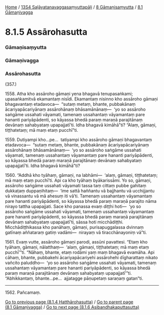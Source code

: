 
[Home](/) / [13S4 Saḷāyatanavaggasaṃyuttapāḷi](../../../13S4.md) / [8 Gāmaṇisaṃyutta](../../8.md) / [8.1 Gāmaṇivagga](../8.1.md)

# 8.1.5 Assārohasutta

### Gāmaṇisaṃyutta

### Gāmaṇivagga

### Assārohasutta

(357.)

1558\. Atha kho assāroho gāmaṇi yena bhagavā tenupasaṅkami; upasaṅkamitvā ekamantaṃ nisīdi. Ekamantaṃ nisinno kho assāroho gāmaṇi bhagavantaṃ etadavoca—  “sutaṃ metaṃ, bhante, pubbakānaṃ ācariyapācariyānaṃ assārohānaṃ bhāsamānānaṃ—  ‘yo so assāroho saṅgāme ussahati vāyamati, tamenaṃ ussahantaṃ vāyamantaṃ pare hananti pariyāpādenti, so kāyassa bhedā paraṃ maraṇā parajitānaṃ devānaṃ sahabyataṃ upapajjatī’ti. Idha bhagavā kimāhā”ti? “Alaṃ, gāmaṇi, tiṭṭhatetaṃ; mā maṃ etaṃ pucchī”ti.

1559\. Dutiyampi kho…pe…  tatiyampi kho assāroho gāmaṇi bhagavantaṃ etadavoca—  “sutaṃ metaṃ, bhante, pubbakānaṃ ācariyapācariyānaṃ assārohānaṃ bhāsamānānaṃ—  ‘yo so assāroho saṅgāme ussahati vāyamati, tamenaṃ ussahantaṃ vāyamantaṃ pare hananti pariyāpādenti, so kāyassa bhedā paraṃ maraṇā parajitānaṃ devānaṃ sahabyataṃ upapajjatī’ti. Idha bhagavā kimāhā”ti?

1560\. “Addhā kho tyāhaṃ, gāmaṇi, na labhāmi—  ‘alaṃ, gāmaṇi, tiṭṭhatetaṃ; mā maṃ etaṃ pucchī’ti. Api ca kho tyāhaṃ byākarissāmi. Yo so, gāmaṇi, assāroho saṅgāme ussahati vāyamati tassa taṃ cittaṃ pubbe gahitaṃ dukkaṭaṃ duppaṇihitaṃ—  ‘ime sattā haññantu vā bajjhantu vā ucchijjantu vā vinassantu vā mā ahesuṃ iti vā’ti. Tamenaṃ ussahantaṃ vāyamantaṃ pare hananti pariyāpādenti, so kāyassa bhedā paraṃ maraṇā parajito nāma nirayo tattha upapajjati. Sace kho panassa evaṃ diṭṭhi hoti—  ‘yo so assāroho saṅgāme ussahati vāyamati, tamenaṃ ussahantaṃ vāyamantaṃ pare hananti pariyāpādenti, so kāyassa bhedā paraṃ maraṇā parajitānaṃ devānaṃ sahabyataṃ upapajjatī’ti, sāssa hoti micchādiṭṭhi. Micchādiṭṭhikassa kho panāhaṃ, gāmaṇi, purisapuggalassa dvinnaṃ gatīnaṃ aññataraṃ gatiṃ vadāmi—  nirayaṃ vā tiracchānayoniṃ vā”ti.

1561\. Evaṃ vutte, assāroho gāmaṇi parodi, assūni pavattesi. “Etaṃ kho tyāhaṃ, gāmaṇi, nālatthaṃ—  ‘alaṃ, gāmaṇi, tiṭṭhatetaṃ; mā maṃ etaṃ pucchī’”ti. “Nāhaṃ, bhante, etaṃ rodāmi yaṃ maṃ bhagavā evamāha. Api cāhaṃ, bhante, pubbakehi ācariyapācariyehi assārohehi dīgharattaṃ nikato vañcito paluddho—  ‘yo so assāroho saṅgāme ussahati vāyamati, tamenaṃ ussahantaṃ vāyamantaṃ pare hananti pariyāpādenti, so kāyassa bhedā paraṃ maraṇā parajitānaṃ devānaṃ sahabyataṃ upapajjatī’”ti. “Abhikkantaṃ, bhante…pe…  ajjatagge pāṇupetaṃ saraṇaṃ gatan”ti.

---

1562\. Pañcamaṃ.



[Go to previous page (8.1.4 Hatthārohasutta)](8.1.4.md) / [Go to parent page (8.1 Gāmaṇivagga)](../8.1.md) / [Go to next page (8.1.6 Asibandhakaputtasutta)](8.1.6.md)


